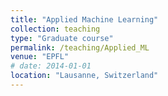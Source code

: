 ```yaml
---
title: "Applied Machine Learning"
collection: teaching
type: "Graduate course"
permalink: /teaching/Applied_ML
venue: "EPFL"
# date: 2014-01-01
location: "Lausanne, Switzerland"
---
```


